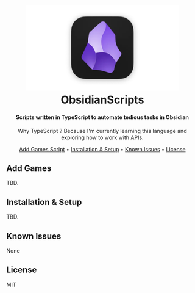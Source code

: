 <h1 align="center">
    <br>
    <img src="images/logo.png" width="400">
    <br>
    ObsidianScripts
    <br>
</h1>

<h4 align="center">
    Scripts written in TypeScript to automate tedious tasks in Obsidian
</h4>

<p align="center">Why TypeScript ? Because I'm currently learning this language and exploring how to work with APIs.</p>

<p align="center">
  <a href="#add-games">Add Games Script</a> •
  <a href="#installation--setup">Installation & Setup</a> •
  <a href="#known-issues">Known Issues</a> •
  <a href="#license">License</a>
</p>

## Add Games

TBD.

## Installation & Setup

TBD.

## Known Issues

None

## License

MIT
